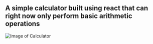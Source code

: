 ## A simple calculator built using react that can right now only perform basic arithmetic operations
![Image of Calculator](../master/public/img.png)